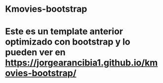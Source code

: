 # Kmovies-bootstrap
# Este es un template anterior optimizado con bootstrap y lo pueden ver en https://jorgearancibia1.github.io/kmovies-bootstrap/
